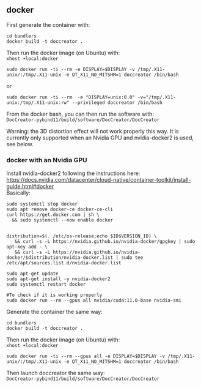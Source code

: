 
## docker

First generate the container with:  
```
cd bundlers
docker build -t doccreator .
```

Then run the docker image (on Ubuntu) with:  
`xhost +local:docker`

`sudo docker run -ti --rm -e DISPLAY=$DISPLAY -v /tmp/.X11-unix/:/tmp/.X11-unix -e QT_X11_NO_MITSHM=1 doccreator /bin/bash`

or  

`sudo docker run -ti --rm  -e "DISPLAY=unix:0.0" -v="/tmp/.X11-unix:/tmp/.X11-unix:rw" --privileged doccreator /bin/bash`

From the docker bash, you can then run the software with:  
`DocCreator-pybind11/build/software/DocCreator/DocCreator`

Warning: the 3D distortion effect will not work properly this way. It is currently only supported when an Nvidia GPU and nvidia-docker2 is used, see below.

### docker with an Nvidia GPU 

Install nvidia-docker2 following the instructions here: https://docs.nvidia.com/datacenter/cloud-native/container-toolkit/install-guide.html#docker  
Basically:
```
sudo systemctl stop docker
sudo apt remove docker-ce docker-ce-cli
curl https://get.docker.com | sh \
  && sudo systemctl --now enable docker


distribution=$(. /etc/os-release;echo $ID$VERSION_ID) \
   && curl -s -L https://nvidia.github.io/nvidia-docker/gpgkey | sudo apt-key add - \
   && curl -s -L https://nvidia.github.io/nvidia-docker/$distribution/nvidia-docker.list | sudo tee /etc/apt/sources.list.d/nvidia-docker.list

sudo apt-get update
sudo apt-get install -y nvidia-docker2
sudo systemctl restart docker

#To check if it is working properly
sudo docker run --rm --gpus all nvidia/cuda:11.0-base nvidia-smi

```

Generate the container the same way:  
```
cd bundlers
docker build -t doccreator .
```

Then run the docker image (on Ubuntu) with:  
`xhost +local:docker`

`sudo docker run -ti --rm --gpus all -e DISPLAY=$DISPLAY -v /tmp/.X11-unix/:/tmp/.X11-unix -e QT_X11_NO_MITSHM=1 doccreator /bin/bash`

Then launch doccreator the same way:  
`DocCreator-pybind11/build/software/DocCreator/DocCreator`





